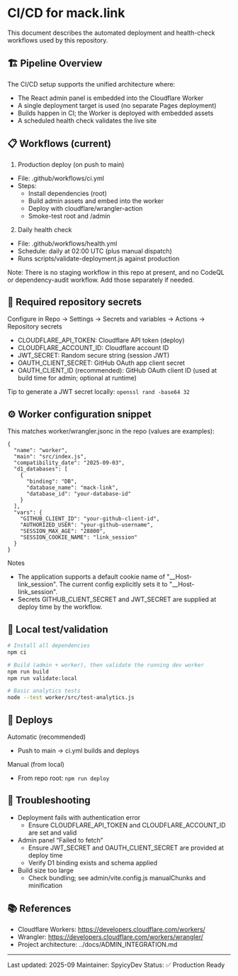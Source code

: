 # CI/CD for mack.link

This document describes the automated deployment and health-check workflows used by this repository.

## 🏗️ Pipeline Overview

The CI/CD setup supports the unified architecture where:
- The React admin panel is embedded into the Cloudflare Worker
- A single deployment target is used (no separate Pages deployment)
- Builds happen in CI; the Worker is deployed with embedded assets
- A scheduled health check validates the live site

## 📋 Workflows (current)

1) Production deploy (on push to main)
- File: .github/workflows/ci.yml
- Steps:
  - Install dependencies (root)
  - Build admin assets and embed into the worker
  - Deploy with cloudflare/wrangler-action
  - Smoke-test root and /admin

2) Daily health check
- File: .github/workflows/health.yml
- Schedule: daily at 02:00 UTC (plus manual dispatch)
- Runs scripts/validate-deployment.js against production

Note: There is no staging workflow in this repo at present, and no CodeQL or dependency-audit workflow. Add those separately if needed.

## 🔐 Required repository secrets

Configure in Repo → Settings → Secrets and variables → Actions → Repository secrets

- CLOUDFLARE_API_TOKEN: Cloudflare API token (deploy)
- CLOUDFLARE_ACCOUNT_ID: Cloudflare account ID
- JWT_SECRET: Random secure string (session JWT)
- OAUTH_CLIENT_SECRET: GitHub OAuth app client secret
- OAUTH_CLIENT_ID (recommended): GitHub OAuth client ID (used at build time for admin; optional at runtime)

Tip to generate a JWT secret locally: `openssl rand -base64 32`

## ⚙️ Worker configuration snippet

This matches worker/wrangler.jsonc in the repo (values are examples):

```jsonc
{
  "name": "worker",
  "main": "src/index.js",
  "compatibility_date": "2025-09-03",
  "d1_databases": [
    {
      "binding": "DB",
      "database_name": "mack-link",
      "database_id": "your-database-id"
    }
  ],
  "vars": {
    "GITHUB_CLIENT_ID": "your-github-client-id",
    "AUTHORIZED_USER": "your-github-username",
    "SESSION_MAX_AGE": "28800",
    "SESSION_COOKIE_NAME": "link_session"
  }
}
```

Notes
- The application supports a default cookie name of "__Host-link_session". The current config explicitly sets it to "__Host-link_session".
- Secrets GITHUB_CLIENT_SECRET and JWT_SECRET are supplied at deploy time by the workflow.

## 🧪 Local test/validation

```bash
# Install all dependencies
npm ci

# Build (admin + worker), then validate the running dev worker
npm run build
npm run validate:local

# Basic analytics tests
node --test worker/src/test-analytics.js
```

## 🚀 Deploys

Automatic (recommended)
- Push to main → ci.yml builds and deploys

Manual (from local)
- From repo root: `npm run deploy`

## 🧭 Troubleshooting

- Deployment fails with authentication error
  - Ensure CLOUDFLARE_API_TOKEN and CLOUDFLARE_ACCOUNT_ID are set and valid
- Admin panel “Failed to fetch”
  - Ensure JWT_SECRET and OAUTH_CLIENT_SECRET are provided at deploy time
  - Verify D1 binding exists and schema applied
- Build size too large
  - Check bundling; see admin/vite.config.js manualChunks and minification

## 📚 References
- Cloudflare Workers: https://developers.cloudflare.com/workers/
- Wrangler: https://developers.cloudflare.com/workers/wrangler/
- Project architecture: ../docs/ADMIN_INTEGRATION.md

---
Last updated: 2025-09
Maintainer: SpyicyDev
Status: ✅ Production Ready
